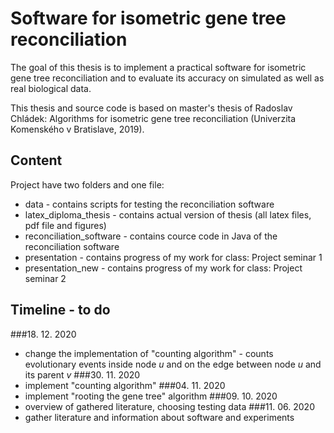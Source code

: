 # Software for isometric gene tree reconciliation 
The goal of this thesis is to implement a practical software for isometric gene tree reconciliation and to evaluate its accuracy on simulated as well as real biological data.

This thesis and source code is based on master's thesis of Radoslav Chládek: Algorithms for isometric gene tree reconciliation (Univerzita Komenského v Bratislave, 2019). 

## Content
Project have two folders and one file:
* data - contains scripts for testing the reconciliation software
* latex_diploma_thesis - contains actual version of thesis (all latex files, pdf file and figures)
* reconciliation_software - contains cource code in Java of the reconciliation software
* presentation - contains progress of my work for class: Project seminar 1
* presentation_new - contains progress of my work for class: Project seminar 2

## Timeline - to do
###18. 12. 2020
* change the implementation of "counting algorithm" - counts evolutionary events inside node *u* and on the edge between node *u* and its parent *v*
###30. 11. 2020
* implement "counting algorithm"
###04. 11. 2020
* implement "rooting the gene tree" algorithm
###09. 10. 2020
* overview of gathered literature, choosing testing data
###11. 06. 2020
* gather literature and information about software and experiments
